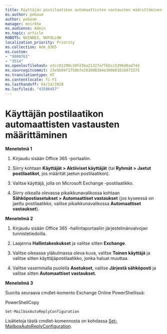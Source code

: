 ```yaml
---
title: Käyttäjän postilaatikon automaattisten vastausten määrittäminen
ms.author: pebaum
author: pebaum
manager: mnirkhe
ms.audience: Admin
ms.topic: article
ROBOTS: NOINDEX, NOFOLLOW
localization_priority: Priority
ms.collection: Adm_O365
ms.custom:
- "9000761"
- "3514"
ms.openlocfilehash: e3cc01298c10fd3ba21327a7fb5cc5396d0ad74d
ms.sourcegitcommit: 23e5b94f1758bfe202008384e300b81816975375
ms.translationtype: HT
ms.contentlocale: fi-FI
ms.lasthandoff: 04/14/2020
ms.locfileid: "43506457"
---
```

# <a name="set-auto-replies-for-a-users-mailbox"></a>Käyttäjän postilaatikon automaattisten vastausten määrittäminen

**Menetelmä 1**

1. Kirjaudu sisään Office 365 -portaaliin.

2. Siirry kohtaan **Käyttäjät > Aktiiviset käyttäjät** (tai **Ryhmät > Jaetut postilaatikot**, jos määrität jaetun postilaatikon).

3. Valitse käyttäjä, jolla on Microsoft Exchange -postilaatikko.

4. Siirry oikealla olevassa pikaikkunavalikossa kohtaan **Sähköpostiasetukset > Automaattiset vastaukset** (jos kyseessä on jaettu postilaatikko, valitse pikaikkunavalikossa **Automaattiset vastaukset**).

**Menetelmä 2**

1. Kirjaudu sisään Office 365 -hallintaportaaliin järjestelmänvalvojan tunnistetiedoilla.

2. Laajenna **Hallintakeskukset** ja valitse sitten **Exchange**.

3. Valitse oikeassa yläkulmassa oleva kuva, valitse **Toinen käyttäjä** ja valitse sitten käyttäjäpostilaatikko, jonka haluat muuttaa.

4. Valitse vasemmalla puolella **Asetukset**, valitse **Järjestä sähköposti** ja valitse sitten **Automaattiset vastaukset.**

**Menetelmä 3**

Suorita seuraava cmdlet-komento Exchange Online PowerShellissä:

PowerShellCopy

    Set-MailboxAutoReplyConfiguration

Lisätietoja tästä cmdlet-komennosta on kohdassa [Set-MailboxAutoReplyConfiguration](https://docs.microsoft.com/powershell/module/exchange/mailboxes/set-mailboxautoreplyconfiguration).
